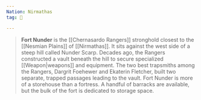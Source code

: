```yaml
---
Nation: Nirmathas
tag: 🏰

---
```


> **Fort Nunder** is the [[Chernasardo Rangers]] stronghold closest to the [[Nesmian Plains]] of [[Nirmathas]]. It sits against the west side of a steep hill called Nunder Scarp. Decades ago, the Rangers constructed a vault beneath the hill to secure specialized [[Weapon|weapons]] and equipment. The two best trapsmiths among the Rangers, Dargrit Foehewer and Ekaterin Fletcher, built two separate, trapped passages leading to the vault. Fort Nunder is more of a storehouse than a fortress. A handful of barracks are available, but the bulk of the fort is dedicated to storage space.


